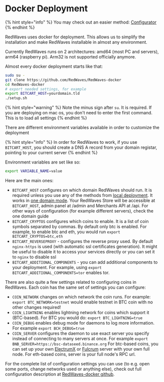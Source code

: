 # Docker Deployment

{% hint style="info" %}
You may check out an easier method: [Configurator](configurator.md)
{% endhint %}

RedWaves uses docker for deployment. This allows us to simplify the installation and make RedWaves installable in almost any environment.

Currently RedWaves runs on 2 architectures: amd64 (most PC and servers), arm64 (raspberry pi). Arm32 is not supported officially anymore.

Almost every docker deployment starts like that:

```bash
sudo su -
git clone https://github.com/RedWaves/RedWaves-docker
cd RedWaves-docker
# export needed settings, for example
export BITCART_HOST=yourdomain.tld
./setup.sh
```

{% hint style="warning" %}
Note the minus sign after `su`. It is required. If you are deploying on mac os, you don't need to enter the first command. This is to load all settings
{% endhint %}

There are different environment variables available in order to customize the deployment

{% hint style="info" %}
In order for RedWaves to work, if you use `BITCART_HOST`, you should create a DNS A record from your domain registar, pointing to your current server
{% endhint %}

Environment variables are set like so:

```bash
export VARIABLE_NAME=value
```

Here are the main ones:

* `BITCART_HOST` configures on which domain RedWaves should run. It is required unless you use any of the methods from [local deployment](local.md). It works in [one domain mode](../guides/one-domain-mode.md). Your RedWaves Store will be accessible at `BITCART_HOST`, admin panel at /admin and Merchants API at /api. For other ways of configuration (for example different servers), check the one domain guide
* `BITCART_CRYPTOS` configures which coins to enable. It is a list of coin symbols separated by commas. By default only btc is enabled. For example, to enable btc and eth, you would run `export BITCART_CRYPTOS=btc,eth`
* `BITCART_REVERSEPROXY` - configures the reverse proxy used. By default `nginx-https` is used (with automatic ssl certificates generation). It might be useful to disable it to access your services directly or you can set it to `nginx` to disable ssl
* `BITCART_ADDITIONAL_COMPONENTS` - you can add additional components to your deployment. For example, using `export BITCART_ADDITIONAL_COMPONENTS=tor` enables tor.

There are also quite a few settings related to configuring coins in RedWaves. Each coin has the same set of settings you can configure:

* `COIN_NETWORK` changes on which network the coin runs. For example: `export BTC_NETWORK=testnet` would enable testnet in BTC coin with no other changes required!
* `COIN_LIGHTNING` enables lightning network for coins which support it (BTC-based). For BTC you would do: `export BTC_LIGHTNING=true`
* `COIN_DEBUG` enables debug mode for daemons to log more information. For example `export BCH_DEBUG=true`
* `COIN_SERVER` configures the daemon to use exact server you specify instead of connecting to many servers at once. For example `export BNB_SERVER=https://bsc-dataseed.binance.org` For btc-based coins, you can set up your own [ElectrumX](https://github.com/spesmilo/electrumx) or [Fulcrum](https://github.com/cculianu/Fulcrum) server with your own full node. For eth-based coins, server is your full node's RPC url.

For the complete list of configuration settings you can use (to e.g. open some ports, change networks used or anything else), check out full configuration description at [RedWaves-docker github](https://github.com/RedWaves/RedWaves-docker/blob/master/README.md#configuration).
